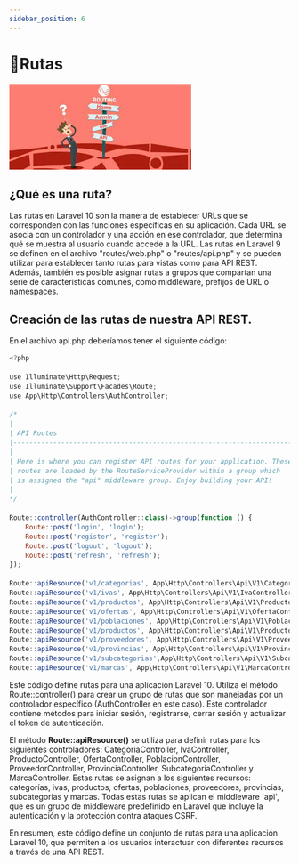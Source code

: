 ```yaml
---
sidebar_position: 6
---
```

# 📖Rutas
![Conceptos](/assets/images/rutas.jpeg)

## ¿Qué es una ruta?

Las rutas en Laravel 10 son la manera de establecer URLs que se corresponden con las funciones específicas en su aplicación. Cada URL se asocia con un controlador y una acción en ese controlador, que determina qué se muestra al usuario cuando accede a la URL. Las rutas en Laravel 9 se definen en el archivo "routes/web.php" o "routes/api.php" y se pueden utilizar para establecer tanto rutas para vistas como para API REST. Además, también es posible asignar rutas a grupos que compartan una serie de características comunes, como middleware, prefijos de URL o namespaces.

## Creación de las rutas de nuestra API REST.

En el archivo api.php deberíamos tener el siguiente código:

```js title="routes\api.php"
<?php

use Illuminate\Http\Request;
use Illuminate\Support\Facades\Route;
use App\Http\Controllers\AuthController;

/*
|--------------------------------------------------------------------------
| API Routes
|--------------------------------------------------------------------------
|
| Here is where you can register API routes for your application. These
| routes are loaded by the RouteServiceProvider within a group which
| is assigned the "api" middleware group. Enjoy building your API!
|
*/

Route::controller(AuthController::class)->group(function () {
    Route::post('login', 'login');
    Route::post('register', 'register');
    Route::post('logout', 'logout');
    Route::post('refresh', 'refresh');
});

Route::apiResource('v1/categorias', App\Http\Controllers\Api\V1\CategoriaController::class)->middleware('api');
Route::apiResource('v1/ivas', App\Http\Controllers\Api\V1\IvaController::class);
Route::apiResource('v1/productos', App\Http\Controllers\Api\V1\ProductoController::class);
Route::apiResource('v1/ofertas', App\Http\Controllers\Api\V1\OfertaController::class);
Route::apiResource('v1/poblaciones', App\Http\Controllers\Api\V1\PoblacionController::class);
Route::apiResource('v1/productos', App\Http\Controllers\Api\V1\ProductoController::class);
Route::apiResource('v1/proveedores', App\Http\Controllers\Api\V1\ProveedorController::class);
Route::apiResource('v1/provincias', App\Http\Controllers\Api\V1\ProvinciaController::class);
Route::apiResource('v1/subcategorias',App\Http\Controllers\Api\V1\SubcategoriaController::class);
Route::apiResource('v1/marcas', App\Http\Controllers\Api\V1\MarcaController::class);
```
Este código define rutas para una aplicación Laravel 10. Utiliza el método Route::controller() para crear un grupo de rutas que son manejadas por un controlador específico (AuthController en este caso). Este controlador contiene métodos para iniciar sesión, registrarse, cerrar sesión y actualizar el token de autenticación.

El método **Route::apiResource()** se utiliza para definir rutas para los siguientes controladores: CategoriaController, IvaController, ProductoController, OfertaController, PoblacionController, ProveedorController, ProvinciaController, SubcategoriaController y MarcaController. Estas rutas se asignan a los siguientes recursos: categorías, ivas, productos, ofertas, poblaciones, proveedores, provincias, subcategorías y marcas. Todas estas rutas se aplican el middleware 'api', que es un grupo de middleware predefinido en Laravel que incluye la autenticación y la protección contra ataques CSRF.

En resumen, este código define un conjunto de rutas para una aplicación Laravel 10, que permiten a los usuarios interactuar con diferentes recursos a través de una API REST.



